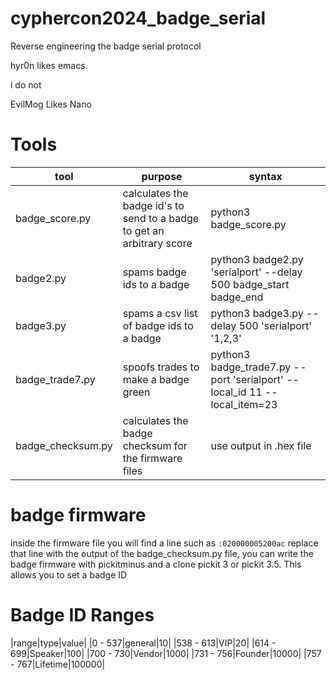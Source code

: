 # cyphercon2024_badge_serial
Reverse engineering the badge serial protocol

hyr0n likes emacs.

i do not

EvilMog Likes Nano

# Tools
|tool|purpose|syntax|
|---|---|---|
|badge_score.py|calculates the badge id's to send to a badge to get an arbitrary score|python3 badge_score.py|
|badge2.py|spams badge ids to a badge|python3 badge2.py 'serialport' --delay 500 badge_start badge_end|
|badge3.py|spams a csv list of badge ids to a badge|python3 badge3.py --delay 500 'serialport' '1,2,3'|
|badge_trade7.py|spoofs trades to make a badge green|python3 badge_trade7.py --port 'serialport' --local_id 11 --local_item=23|
|badge_checksum.py|calculates the badge checksum for the firmware files|use output in .hex file|

# badge firmware
inside the firmware file you will find a line such as `:020000005200ac` replace that line with the output of the badge_checksum.py file, you can write the badge firmware with pickitminus and a clone pickit 3 or pickit 3.5. This allows you to set a badge ID

# Badge ID Ranges
|range|type|value|
|0 - 537|general|10|
|538 - 613|VIP|20|
|614 - 699|Speaker|100|
|700 - 730|Vendor|1000|
|731 - 756|Founder|10000|
|757 - 767|Lifetime|100000|
